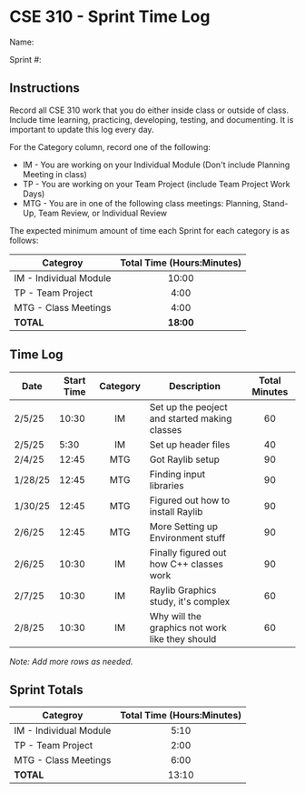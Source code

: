 # CSE 310 - Sprint Time Log

Name:

Sprint #:

## Instructions

Record all CSE 310 work that you do either inside class or outside of class.  Include time learning, practicing, developing, testing, and documenting.  It is important to update this log every day.

For the Category column, record one of the following:
* IM - You are working on your Individual Module (Don't include Planning Meeting in class)
* TP - You are working on your Team Project (include Team Project Work Days)
* MTG - You are in one of the following class meetings: Planning, Stand-Up, Team Review, or Individual Review

The expected minimum amount of time each Sprint for each category is as follows:

|Categroy                       |Total Time (Hours:Minutes)|
|-------------------------------|:------------------------:|
|IM - Individual Module         |          10:00           |
|TP - Team Project              |           4:00           |
|MTG - Class Meetings           |           4:00           |
|**TOTAL**                      |        **18:00**         |

## Time Log

|Date      |Start Time|Category|Description                                    |Total Minutes|
|----------|----------|:------:|-----------------------------------------------|:-----------:|
|  2/5/25  |   10:30  |   IM   | Set up the peoject and started making classes |      60     |
|  2/5/25  |   5:30   |   IM   |             Set up header files               |      40     |
|  2/4/25  |   12:45  |   MTG  |              Got Raylib setup                 |      90     |
|  1/28/25 |   12:45  |   MTG  |       Finding input libraries                 |      90     |
|  1/30/25 |   12:45  |   MTG  |      Figured out how to install Raylib        |      90     |
|  2/6/25  |   12:45  |   MTG  |        More Setting up Environment stuff      |      90     |
|  2/6/25  |   10:30  |   IM   |     Finally figured out how C++ classes work  |      90     |
|  2/7/25  |   10:30  |   IM   |     Raylib Graphics study, it's complex       |      60     |
|  2/8/25  |   10:30  |   IM   |Why will the graphics not work like they should|      60     |

_Note: Add more rows as needed._

## Sprint Totals

|Categroy                       |Total Time (Hours:Minutes)|
|-------------------------------|:------------------------:|
|IM - Individual Module         |            5:10          |
|TP - Team Project              |           2:00           |
|MTG - Class Meetings           |           6:00           |
|**TOTAL**                      |           13:10          |
